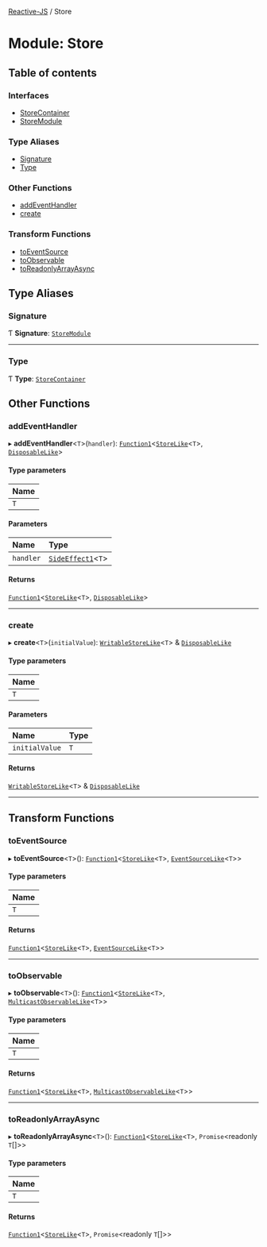 [Reactive-JS](../README.md) / Store

# Module: Store

## Table of contents

### Interfaces

- [StoreContainer](../interfaces/Store.StoreContainer.md)
- [StoreModule](../interfaces/Store.StoreModule.md)

### Type Aliases

- [Signature](Store.md#signature)
- [Type](Store.md#type)

### Other Functions

- [addEventHandler](Store.md#addeventhandler)
- [create](Store.md#create)

### Transform Functions

- [toEventSource](Store.md#toeventsource)
- [toObservable](Store.md#toobservable)
- [toReadonlyArrayAsync](Store.md#toreadonlyarrayasync)

## Type Aliases

### Signature

Ƭ **Signature**: [`StoreModule`](../interfaces/Store.StoreModule.md)

___

### Type

Ƭ **Type**: [`StoreContainer`](../interfaces/Store.StoreContainer.md)

## Other Functions

### addEventHandler

▸ **addEventHandler**<`T`\>(`handler`): [`Function1`](functions.md#function1)<[`StoreLike`](../interfaces/types.StoreLike.md)<`T`\>, [`DisposableLike`](../interfaces/types.DisposableLike.md)\>

#### Type parameters

| Name |
| :------ |
| `T` |

#### Parameters

| Name | Type |
| :------ | :------ |
| `handler` | [`SideEffect1`](functions.md#sideeffect1)<`T`\> |

#### Returns

[`Function1`](functions.md#function1)<[`StoreLike`](../interfaces/types.StoreLike.md)<`T`\>, [`DisposableLike`](../interfaces/types.DisposableLike.md)\>

___

### create

▸ **create**<`T`\>(`initialValue`): [`WritableStoreLike`](../interfaces/types.WritableStoreLike.md)<`T`\> & [`DisposableLike`](../interfaces/types.DisposableLike.md)

#### Type parameters

| Name |
| :------ |
| `T` |

#### Parameters

| Name | Type |
| :------ | :------ |
| `initialValue` | `T` |

#### Returns

[`WritableStoreLike`](../interfaces/types.WritableStoreLike.md)<`T`\> & [`DisposableLike`](../interfaces/types.DisposableLike.md)

___

## Transform Functions

### toEventSource

▸ **toEventSource**<`T`\>(): [`Function1`](functions.md#function1)<[`StoreLike`](../interfaces/types.StoreLike.md)<`T`\>, [`EventSourceLike`](../interfaces/types.EventSourceLike.md)<`T`\>\>

#### Type parameters

| Name |
| :------ |
| `T` |

#### Returns

[`Function1`](functions.md#function1)<[`StoreLike`](../interfaces/types.StoreLike.md)<`T`\>, [`EventSourceLike`](../interfaces/types.EventSourceLike.md)<`T`\>\>

___

### toObservable

▸ **toObservable**<`T`\>(): [`Function1`](functions.md#function1)<[`StoreLike`](../interfaces/types.StoreLike.md)<`T`\>, [`MulticastObservableLike`](../interfaces/types.MulticastObservableLike.md)<`T`\>\>

#### Type parameters

| Name |
| :------ |
| `T` |

#### Returns

[`Function1`](functions.md#function1)<[`StoreLike`](../interfaces/types.StoreLike.md)<`T`\>, [`MulticastObservableLike`](../interfaces/types.MulticastObservableLike.md)<`T`\>\>

___

### toReadonlyArrayAsync

▸ **toReadonlyArrayAsync**<`T`\>(): [`Function1`](functions.md#function1)<[`StoreLike`](../interfaces/types.StoreLike.md)<`T`\>, `Promise`<readonly `T`[]\>\>

#### Type parameters

| Name |
| :------ |
| `T` |

#### Returns

[`Function1`](functions.md#function1)<[`StoreLike`](../interfaces/types.StoreLike.md)<`T`\>, `Promise`<readonly `T`[]\>\>
